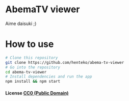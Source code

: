 # AbemaTV viewer

Aime daisuki ;)

# How to use


```bash
# Clone this repository
git clone https://github.com/henteko/abema-tv-viewer
# Go into the repository
cd abema-tv-viewer
# Install dependencies and run the app
npm install && npm start
```

#### License [CC0 (Public Domain)](LICENSE.md)
